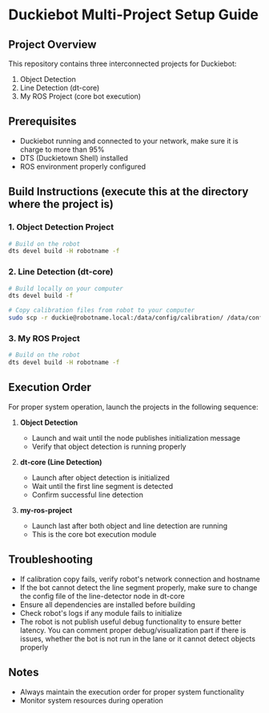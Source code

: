 # Duckiebot Multi-Project Setup Guide

## Project Overview

This repository contains three interconnected projects for Duckiebot:
1. Object Detection
2. Line Detection (dt-core)
3. My ROS Project (core bot execution)

## Prerequisites

- Duckiebot running and connected to your network, make sure it is charge to more than 95%
- DTS (Duckietown Shell) installed
- ROS environment properly configured

## Build Instructions (execute this at the directory where the project is)

### 1. Object Detection Project
```bash
# Build on the robot
dts devel build -H robotname -f
```

### 2. Line Detection (dt-core)
```bash
# Build locally on your computer
dts devel build -f

# Copy calibration files from robot to your computer
sudo scp -r duckie@robotname.local:/data/config/calibration/ /data/config/calibration/
```

### 3. My ROS Project
```bash
# Build on the robot
dts devel build -H robotname -f
```

## Execution Order

For proper system operation, launch the projects in the following sequence:

1. **Object Detection**
   - Launch and wait until the node publishes initialization message
   - Verify that object detection is running properly

2. **dt-core (Line Detection)**
   - Launch after object detection is initialized
   - Wait until the first line segment is detected
   - Confirm successful line detection

3. **my-ros-project**
   - Launch last after both object and line detection are running
   - This is the core bot execution module

## Troubleshooting

- If calibration copy fails, verify robot's network connection and hostname
- If the bot cannot detect the line segment properly, make sure to change the config file of the line-detector node in dt-core
- Ensure all dependencies are installed before building
- Check robot's logs if any module fails to initialize
- The robot is not publish useful debug functionality to ensure better latency. You can comment proper debug/visualization part if there is issues, whether the bot is not run in the lane or it cannot detect objects properly 

## Notes

- Always maintain the execution order for proper system functionality
- Monitor system resources during operation
